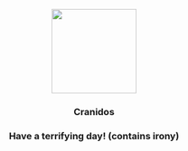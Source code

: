 <p align="center">
    <img src="https://raw.githubusercontent.com/PokeAPI/sprites/master/sprites/pokemon/408.png" width="150" height="150">
</p>
<h3 align="center"> <b>Cranidos</b></h3>
<h3 align="center">Have a terrifying day! (contains irony)</h3>
